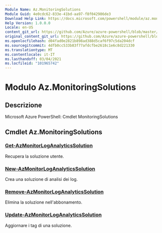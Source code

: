 ```yaml
---
Module Name: Az.MonitoringSolutions
Module Guid: 4e0cdc62-833e-41bd-aa97-f8f042986de3
Download Help Link: https://docs.microsoft.com/powershell/module/az.monitoringsolutions
Help Version: 1.0.0.0
Locale: en-US
content_git_url: https://github.com/Azure/azure-powershell/blob/master/src/MonitoringSolutions/help/Az.MonitoringSolutions.md
original_content_git_url: https://github.com/Azure/azure-powershell/blob/master/src/MonitoringSolutions/help/Az.MonitoringSolutions.md
ms.openlocfilehash: d04fad0e2821b898ad388d5caf6f97c5da204dcf
ms.sourcegitcommit: 4dfb0cc533b83f77afdcfbe2618c1e6c8d221330
ms.translationtype: MT
ms.contentlocale: it-IT
ms.lasthandoff: 03/04/2021
ms.locfileid: "101965742"
---
```

# Modulo Az.MonitoringSolutions
## Descrizione
Microsoft Azure PowerShell: Cmdlet MonitoringSolutions

## Cmdlet Az.MonitoringSolutions
### [Get-AzMonitorLogAnalyticsSolution](Get-AzMonitorLogAnalyticsSolution.md)
Recupera la soluzione utente.

### [New-AzMonitorLogAnalyticsSolution](New-AzMonitorLogAnalyticsSolution.md)
Crea una soluzione di analisi dei log.

### [Remove-AzMonitorLogAnalyticsSolution](Remove-AzMonitorLogAnalyticsSolution.md)
Elimina la soluzione nell'abbonamento.

### [Update-AzMonitorLogAnalyticsSolution](Update-AzMonitorLogAnalyticsSolution.md)
Aggiornare i tag di una soluzione.

